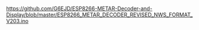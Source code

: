 https://github.com/G6EJD/ESP8266-METAR-Decoder-and-Display/blob/master/ESP8266_METAR_DECODER_REVISED_NWS_FORMAT_V203.ino
